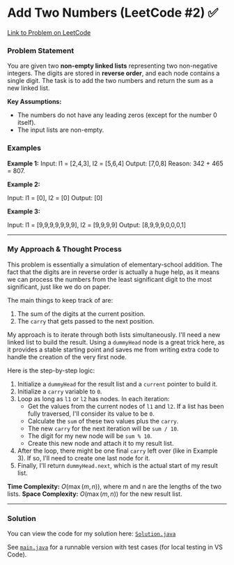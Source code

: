 # Add Two Numbers (LeetCode #2) ✅

[Link to Problem on LeetCode](https://leetcode.com/problems/add-two-numbers/)

### Problem Statement

You are given two **non-empty linked lists** representing two non-negative integers. The digits are stored in **reverse order**, and each node contains a single digit. The task is to add the two numbers and return the sum as a new linked list.

**Key Assumptions:**

* The numbers do not have any leading zeros (except for the number 0 itself).
* The input lists are non-empty.

### Examples

**Example 1:**
Input: l1 = [2,4,3], l2 = [5,6,4]
Output: [7,0,8]
Reason: 342 + 465 = 807.


**Example 2:**

Input: l1 = [0], l2 = [0]
Output: [0]


**Example 3:**

Input: l1 = [9,9,9,9,9,9,9], l2 = [9,9,9,9]
Output: [8,9,9,9,0,0,0,1]


---

### My Approach & Thought Process

This problem is essentially a simulation of elementary-school addition. The fact that the digits are in reverse order is actually a huge help, as it means we can process the numbers from the least significant digit to the most significant, just like we do on paper.

The main things to keep track of are:
1.  The sum of the digits at the current position.
2.  The `carry` that gets passed to the next position.

My approach is to iterate through both lists simultaneously. I'll need a new linked list to build the result. Using a `dummyHead` node is a great trick here, as it provides a stable starting point and saves me from writing extra code to handle the creation of the very first node.

Here is the step-by-step logic:
1.  Initialize a `dummyHead` for the result list and a `current` pointer to build it.
2.  Initialize a `carry` variable to `0`.
3.  Loop as long as `l1` or `l2` has nodes. In each iteration:
    * Get the values from the current nodes of `l1` and `l2`. If a list has been fully traversed, I'll consider its value to be `0`.
    * Calculate the `sum` of these two values plus the `carry`.
    * The new `carry` for the next iteration will be `sum / 10`.
    * The digit for my new node will be `sum % 10`.
    * Create this new node and attach it to my result list.
4.  After the loop, there might be one final `carry` left over (like in Example 3). If so, I'll need to create one last node for it.
5.  Finally, I'll return `dummyHead.next`, which is the actual start of my result list.

**Time Complexity:** $O(\max(m, n))$, where m and n are the lengths of the two lists.
**Space Complexity:** $O(\max(m, n))$ for the new result list.

---

### Solution

You can view the code for my solution here:
[`Solution.java`](Solution.java)

See [`main.java`](main.java) for a runnable version with test cases (for local testing in VS Code).
